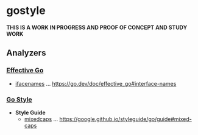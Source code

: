 # gostyle

**THIS IS A WORK IN PROGRESS AND PROOF OF CONCEPT AND STUDY WORK**

## Analyzers

### [Effective Go](https://go.dev/doc/effective_go)

- [ifacenames](analyzer/effective/ifacenames) ... https://go.dev/doc/effective_go#interface-names

### [Go Style](https://google.github.io/styleguide/go/)

- **Style Guide**
  - [mixedcaps](analyzer/guide/mixedcaps) ... https://google.github.io/styleguide/go/guide#mixed-caps
